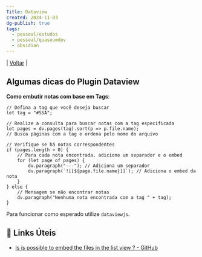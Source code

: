 ```yaml
---
Title: Dataview
created: 2024-11-03
dg-publish: true
tags:
  - pessoal/estudos
  - pessoal/quaseumdev
  - obsidian
---
```

| [Voltar](index) |
## Algumas dicas do Plugin Dataview
**Como embutir notas com base em Tags**:
```
// Defina a tag que você deseja buscar
let tag = "#SSA";

// Realize a consulta para buscar notas com a tag especificada
let pages = dv.pages(tag).sort(p => p.file.name); 
// Busca páginas com a tag e ordena pelo nome do arquivo

// Verifique se há notas correspondentes
if (pages.length > 0) {
    // Para cada nota encontrada, adicione um separador e o embed
    for (let page of pages) {
        dv.paragraph("---"); // Adiciona um separador
        dv.paragraph(`![[${page.file.name}]]`); // Adiciona o embed da nota
    }
} else {
    // Mensagem se não encontrar notas
    dv.paragraph("Nenhuma nota encontrada com a tag " + tag); 
}
```
Para funcionar como esperado utilize `dataviewjs`.
## 🔗 Links Úteis
- [Is is possible to embed the files in the list view ? - GitHub](https://github.com/blacksmithgu/obsidian-dataview/issues/177)